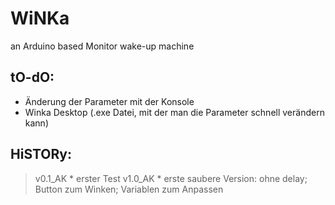 WiNKa
=====

an Arduino based Monitor wake-up machine



## tO-dO:

* Änderung der Parameter mit der Konsole
* Winka Desktop  (.exe Datei, mit der man die Parameter schnell verändern kann)



## HiSTORy:

> v0.1_AK  * erster Test
> v1.0_AK  * erste saubere Version: ohne delay; Button zum Winken; Variablen zum Anpassen

